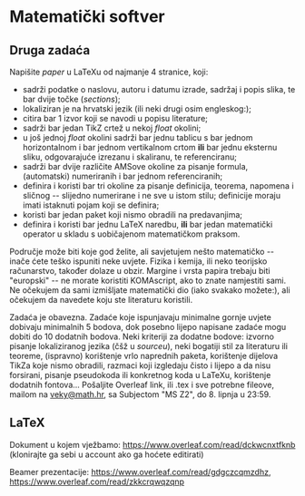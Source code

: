 # Matematički softver

## Druga zadaća

Napišite _paper_ u LaTeXu od najmanje 4 stranice, koji:
* sadrži podatke o naslovu, autoru i datumu izrade, sadržaj i popis slika, te bar dvije točke (_sections_);
* lokaliziran je na hrvatski jezik (ili neki drugi osim engleskog:);
* citira bar 1 izvor koji se navodi u popisu literature;
* sadrži bar jedan TikZ crtež u nekoj _float_ okolini;
* u još jednoj _float_ okolini sadrži bar jednu tablicu s bar jednom horizontalnom i bar jednom vertikalnom crtom __ili__ bar jednu eksternu sliku, odgovarajuće izrezanu i skaliranu, te referenciranu;
* sadrži bar dvije različite AMSove okoline za pisanje formula, (automatski) numeriranih i bar jednom referenciranih;
* definira i koristi bar tri okoline za pisanje definicija, teorema, napomena i sličnog -- slijedno numerirane i ne sve u istom stilu; definicije moraju imati istaknuti pojam koji se definira;
* koristi bar jedan paket koji nismo obradili na predavanjima;
* definira i koristi bar jednu LaTeX naredbu, __ili__ bar jedan matematički operator u skladu s uobičajenom matematičkom praksom.

Područje može biti koje god želite, ali savjetujem nešto matematičko -- inače ćete teško ispuniti neke uvjete. Fizika i kemija, ili neko teorijsko računarstvo, također dolaze u obzir. Margine i vrsta papira trebaju biti "europski" -- ne morate koristiti KOMAscript, ako to znate namjestiti sami. Ne očekujem da sami izmišljate matematički dio (iako svakako možete:), ali očekujem da navedete koju ste literaturu koristili.

Zadaća je obavezna. Zadaće koje ispunjavaju minimalne gornje uvjete dobivaju minimalnih 5 bodova, dok posebno lijepo napisane zadaće mogu dobiti do 10 dodatnih bodova. Neki kriteriji za dodatne bodove: izvorno pisanje lokaliziranog jezika (čšž u _sourceu_), neki bogatiji stil za literaturu ili teoreme, (ispravno) korištenje vrlo naprednih paketa, korištenje dijelova TikZa koje nismo obradili, razmaci koji izgledaju čisto i lijepo a da nisu forsirani, pisanje pseudokoda ili konkretnog koda u LaTeXu, korištenje dodatnih fontova... Pošaljite Overleaf link, ili .tex i sve potrebne fileove, mailom na veky@math.hr, sa Subjectom "MS Z2", do 8. lipnja u 23:59.

## LaTeX

Dokument u kojem vježbamo: https://www.overleaf.com/read/dckwcnxtfknb
(klonirajte ga sebi u account ako ga hoćete editirati)

Beamer prezentacije: https://www.overleaf.com/read/gdgczcqmzdhz, https://www.overleaf.com/read/zkkcrqwqzqnp
